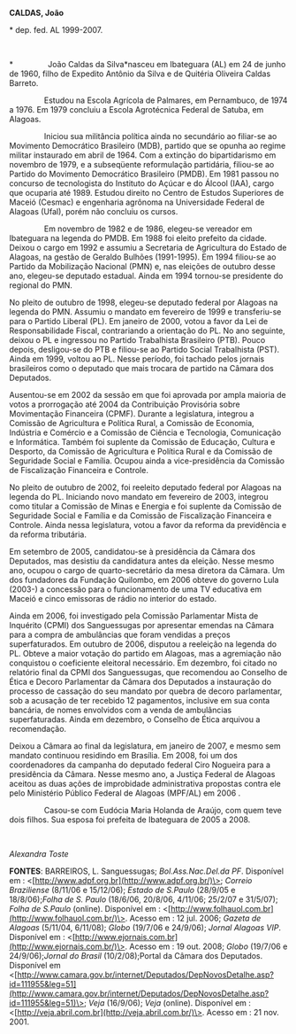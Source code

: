 **CALDAS, João**

\* dep. fed. AL 1999-2007.

 

*                João Caldas da Silva*nasceu em Ibateguara (AL) em 24 de
junho de 1960, filho de Expedito Antônio da Silva e de Quitéria Oliveira
Caldas Barreto.

                Estudou na Escola Agrícola de Palmares, em Pernambuco,
de 1974 a 1976. Em 1979 concluiu a Escola Agrotécnica Federal de Satuba,
em Alagoas.  

                Iniciou sua militância política ainda no secundário ao
filiar-se ao Movimento Democrático Brasileiro (MDB), partido que se
opunha ao regime militar instaurado em abril de 1964. Com a extinção do
bipartidarismo em novembro de 1979, e a subseqüente reformulação
partidária, filiou-se ao Partido do Movimento Democrático Brasileiro
(PMDB). Em 1981 passou no concurso de tecnologista do Instituto do
Açúcar e do Álcool (IAA), cargo que ocuparia até 1989. Estudou direito
no Centro de Estudos Superiores de Maceió (Cesmac) e engenharia agrônoma
na Universidade Federal de Alagoas (Ufal), porém não concluiu os cursos.

                Em novembro de 1982 e de 1986, elegeu-se vereador em
Ibateguara na legenda do PMDB. Em 1988 foi eleito prefeito da cidade.
Deixou o cargo em 1992 e assumiu a Secretaria de Agricultura do Estado
de Alagoas, na gestão de Geraldo Bulhões (1991-1995). Em 1994 filiou-se
ao Partido da Mobilização Nacional (PMN) e, nas eleições de outubro
desse ano, elegeu-se deputado estadual. Ainda em 1994 tornou-se
presidente do regional do PMN.

No pleito de outubro de 1998, elegeu-se deputado federal por Alagoas na
legenda do PMN. Assumiu o mandato em fevereiro de 1999 e transferiu-se
para o Partido Liberal (PL). Em janeiro de 2000, votou a favor da Lei de
Responsabilidade Fiscal, contrariando a orientação do PL. No ano
seguinte, deixou o PL e ingressou no Partido Trabalhista Brasileiro
(PTB). Pouco depois, desligou-se do PTB e filiou-se ao Partido Social
Trabalhista (PST). Ainda em 1999, voltou ao PL. Nesse período, foi
tachado pelos jornais brasileiros como o deputado que mais trocara de
partido na Câmara dos Deputados.

Ausentou-se em 2002 da sessão em que foi aprovada por ampla maioria de
votos a prorrogação até 2004 da Contribuição Provisória sobre
Movimentação Financeira (CPMF). Durante a legislatura, integrou a
Comissão de Agricultura e Política Rural, a Comissão de Economia,
Indústria e Comércio e a Comissão de Ciência e Tecnologia, Comunicação e
Informática. Também foi suplente da Comissão de Educação, Cultura e
Desporto, da Comissão de Agricultura e Política Rural e da Comissão de
Seguridade Social e Família. Ocupou ainda a vice-presidência da Comissão
de Fiscalização Financeira e Controle.

No pleito de outubro de 2002, foi reeleito deputado federal por Alagoas
na legenda do PL. Iniciando novo mandato em fevereiro de 2003, integrou
como titular a Comissão de Minas e Energia e foi suplente da Comissão de
Seguridade Social e Família e da Comissão de Fiscalização Financeira e
Controle. Ainda nessa legislatura, votou a favor da reforma da
previdência e da reforma tributária.

Em setembro de 2005, candidatou-se à presidência da Câmara dos
Deputados, mas desistiu da candidatura antes da eleição. Nesse mesmo
ano, ocupou o cargo de quarto-secretário da mesa diretora da Câmara. Um
dos fundadores da Fundação Quilombo, em 2006 obteve do governo Lula
(2003-) a concessão para o funcionamento de uma TV educativa em Maceió e
cinco emissoras de rádio no interior do estado.

Ainda em 2006, foi investigado pela Comissão Parlamentar Mista de
Inquérito (CPMI) dos Sanguessugas por apresentar emendas na Câmara para
a compra de ambulâncias que foram vendidas a preços superfaturados. Em
outubro de 2006, disputou a reeleição na legenda do PL. Obteve a maior
votação do partido em Alagoas, mas a agremiação não conquistou o
coeficiente eleitoral necessário. Em dezembro, foi citado no relatório
final da CPMI dos Sanguessugas, que recomendou ao Conselho de Ética e
Decoro Parlamentar da Câmara dos Deputados a instauração do processo de
cassação do seu mandato por quebra de decoro parlamentar, sob a acusação
de ter recebido 12 pagamentos, inclusive em sua conta bancária, de nomes
envolvidos com a venda de ambulâncias superfaturadas. Ainda em dezembro,
o Conselho de Ética arquivou a recomendação.

Deixou a Câmara ao final da legislatura, em janeiro de 2007, e mesmo sem
mandato continuou residindo em Brasília. Em 2008, foi um dos
coordenadores da campanha do deputado federal Ciro Nogueira para a
presidência da Câmara. Nesse mesmo ano, a Justiça Federal de Alagoas
aceitou as duas ações de improbidade administrativa propostas contra ele
pelo Ministério Público Federal de Alagoas (MPF/AL) em 2006 .

                Casou-se com Eudócia Maria Holanda de Araújo, com quem
teve dois filhos. Sua esposa foi prefeita de Ibateguara de 2005 a 2008.

 

*Alexandra Toste*

**FONTES**: BARREIROS, L. Sanguessugas; *Bol.Ass.Nac.Del.da PF*.
Disponível em : \<[http://www.adpf.org.br](http://www.adpf.org.br/)\>;
*Correio Braziliense* (8/11/06 e 15/12/06); *Estado de S.Paulo* (28/9/05
e 18/8/06);*Folha de S. Paulo* (18/6/06, 20/8/06, 4/11/06; 25/2/07 e
31/5/07); *Folha de S.Paulo* (online). Disponível em :
\<[http://www.folhauol.com.br](http://www.folhauol.com.br/)\>. Acesso em
: 12 jul. 2006; *Gazeta de Alagoas* (5/11/04, 6/11/08); *Globo* (19/7/06
e 24/9/06); *Jornal Alagoas VIP*. Disponível em :
\<[http://www.ejornais.com.br](http://www.ejornais.com.br/)\>. Acesso em
: 19 out. 2008; *Globo* (19/7/06 e 24/9/06);*Jornal do Brasil*
(10/2/08);Portal da Câmara dos Deputados. Disponível em
\<[http://www.camara.gov.br/internet/Deputados/DepNovosDetalhe.asp?id=111955&leg=51](http://www.camara.gov.br/internet/Deputados/DepNovosDetalhe.asp?id=111955&leg=51)\>;
*Veja* (16/9/06); *Veja* (online). Disponível em :
\<[http://veja.abril.com.br](http://veja.abril.com.br/)\>. Acesso em :
21 nov. 2001.

 

 

 

 
